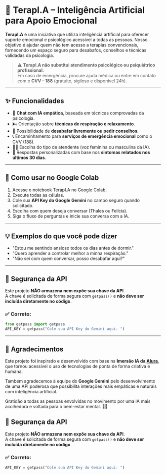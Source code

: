 
# 🌿 TerapI.A – Inteligência Artificial para Apoio Emocional

**TerapI.A** é uma iniciativa que utiliza inteligência artificial para oferecer suporte emocional e psicológico acessível a todas as pessoas. Nosso objetivo é ajudar quem não tem acesso a terapias convencionais, fornecendo um espaço seguro para desabafos, conselhos e técnicas validadas da psicologia.

> ⚠️ **TerapI.A não substitui atendimento psicológico ou psiquiátrico profissional.**  
> Em caso de emergência, procure ajuda médica ou entre em contato com o **CVV – 188** (gratuito, sigiloso e disponível 24h).

---

## ✨ Funcionalidades

- 🧠 **Chat com IA empática**, baseada em técnicas comprovadas da psicologia.
- 🌬️ Orientação sobre **técnicas de respiração e relaxamento**.
- 💬 Possibilidade de **desabafar livremente ou pedir conselhos**.
- 📞 Encaminhamento para **serviços de emergência emocional** como o CVV (188).
- 🙋‍♀️ Escolha do tipo de atendente (voz feminina ou masculina da IA).
- 📆 Respostas personalizadas com base nos **sintomas relatados nos últimos 30 dias**.

---

## 🚀 Como usar no Google Colab

1. Acesse o notebook TerapI.A no Google Colab.
2. Execute todas as células.
3. Cole sua **API Key do Google Gemini** no campo seguro quando solicitado.
4. Escolha com quem deseja conversar (Thales ou Felícia).
5. Siga o fluxo de perguntas e inicie sua conversa com a IA.

---

## 💡 Exemplos do que você pode dizer

- "Estou me sentindo ansioso todos os dias antes de dormir."
- "Quero aprender a controlar melhor a minha respiração."
- "Não sei com quem conversar, posso desabafar aqui?"

---

## 🔐 Segurança da API

Este projeto **NÃO armazena nem expõe sua chave da API**.  
A chave é solicitada de forma segura com `getpass()` e **não deve ser incluída diretamente no código**.

### ✅ Correto:
```python
from getpass import getpass
API_KEY = getpass("Cole sua API Key do Gemini aqui: ")
```

---

## 🤝 Agradecimentos

Este projeto foi inspirado e desenvolvido com base na **Imersão IA da [Alura](https://www.alura.com.br/)**, que tornou acessível o uso de tecnologias de ponta de forma criativa e humana.  

Também agradecemos à equipe do **Google Gemini** pelo desenvolvimento de uma API poderosa que possibilita interações mais empáticas e naturais com inteligência artificial.

Gratidão a todas as pessoas envolvidas no movimento por uma IA mais acolhedora e voltada para o bem-estar mental. 🌼💛


## 🔐 Segurança da API

Este projeto **NÃO armazena nem expõe sua chave da API**.  
A chave é solicitada de forma segura com `getpass()` e **não deve ser incluída diretamente no código**.

### ✅ Correto:
```python
API_KEY = getpass("Cole sua API Key do Gemini aqui: ")

